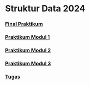 # Struktur Data 2024

### [Final Praktikum](/Final%20Praktikum/README.md)
### [Praktikum Modul 1](/Modul%201/README.md)
### [Praktikum Modul 2](/Modul%202/README.md)
### [Praktikum Modul 3](/Modul%203/README.md)
### [Tugas](/Tugas/README.md)

